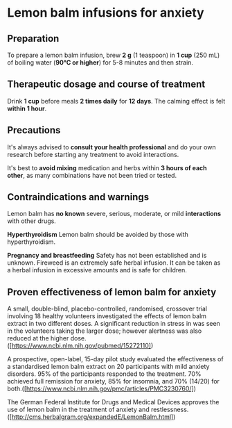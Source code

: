 # Lemon balm infusions for anxiety

## Preparation

To prepare a lemon balm infusion, brew **2 g** (1 teaspoon) in **1 cup** (250 mL) of boiling water (**90°C or higher**) for 5-8 minutes and then strain.

## Therapeutic dosage and course of treatment

Drink **1 cup** before meals **2 times daily** for **12 days**. The calming effect is felt **within 1 hour**.

## Precautions

It's always advised to **consult your health professional** and do your own research before starting any treatment to avoid interactions.

It's best to **avoid mixing** medication and herbs within **3 hours of each other**, as many combinations have not been tried or tested.

## Contraindications and warnings

Lemon balm has **no known** severe, serious, moderate, or mild **interactions** with other drugs.

**Hyperthyroidism** Lemon balm should be avoided by those with hyperthyroidism.

**Pregnancy and breastfeeding** Safety has not been established and is unknown.
Fireweed is an extremely safe herbal infusion. It can be taken as a herbal infusion in excessive amounts and is safe for children.

## Proven effectiveness of lemon balm for anxiety
A small, double-blind, placebo-controlled, randomised, crossover trial involving 18 healthy volunteers investigated the effects of lemon balm extract in two different doses. A significant reduction in stress in was seen in the volunteers taking the larger dose; however alertness was also reduced at the higher dose. ([https://www.ncbi.nlm.nih.gov/pubmed/15272110])

A prospective, open-label, 15-day pilot study evaluated the effectiveness of a standardised lemon balm extract on 20 participants with mild anxiety disorders. 95% of the participants responded to the treatment. 70% achieved full remission for anxiety, 85% for insomnia, and 70% (14/20) for both.([https://www.ncbi.nlm.nih.gov/pmc/articles/PMC3230760/])

The German Federal Institute for Drugs and Medical Devices approves the use of lemon balm in the treatment of anxiety and restlessness. ([http://cms.herbalgram.org/expandedE/LemonBalm.html])


